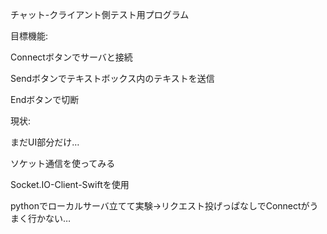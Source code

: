 チャット-クライアント側テスト用プログラム

目標機能:

Connectボタンでサーバと接続

Sendボタンでテキストボックス内のテキストを送信

Endボタンで切断

現状:

まだUI部分だけ…

ソケット通信を使ってみる

Socket.IO-Client-Swiftを使用

pythonでローカルサーバ立てて実験→リクエスト投げっぱなしでConnectがうまく行かない…
